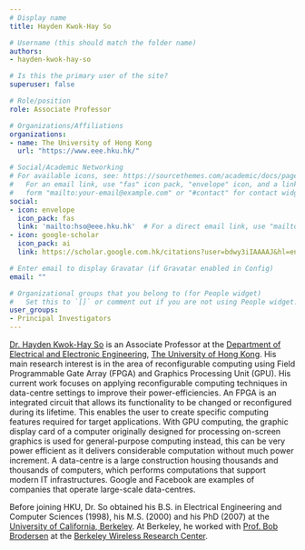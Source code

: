 ```yaml
---
# Display name
title: Hayden Kwok-Hay So

# Username (this should match the folder name)
authors:
- hayden-kwok-hay-so

# Is this the primary user of the site?
superuser: false

# Role/position
role: Associate Professor

# Organizations/Affiliations
organizations:
- name: The University of Hong Kong
  url: "https://www.eee.hku.hk/"

# Social/Academic Networking
# For available icons, see: https://sourcethemes.com/academic/docs/page-builder/#icons
#   For an email link, use "fas" icon pack, "envelope" icon, and a link in the
#   form "mailto:your-email@example.com" or "#contact" for contact widget.
social:
- icon: envelope
  icon_pack: fas
  link: 'mailto:hso@eee.hku.hk'  # For a direct email link, use "mailto:test@example.org".
- icon: google-scholar
  icon_pack: ai
  link: https://scholar.google.com.hk/citations?user=bdwy3iIAAAAJ&hl=en

# Enter email to display Gravatar (if Gravatar enabled in Config)
email: ""

# Organizational groups that you belong to (for People widget)
#   Set this to `[]` or comment out if you are not using People widget.
user_groups:
- Principal Investigators
---
```


[Dr. Hayden Kwok-Hay So](https://www.eee.hku.hk/~hso/) is an Associate Professor at the [Department of Electrical and Electronic Engineering](https://www.eee.hku.hk), [The University of Hong Kong](https://www.hku.hk). His main research interest is in the area of reconfigurable computing using Field Programmable Gate Array (FPGA) and Graphics Processing Unit (GPU). His current work focuses on applying reconfigurable computing techniques in data-centre settings to improve their power-efficiencies. An FPGA is an integrated circuit that allows its functionality to be changed or reconfigured during its lifetime. This enables the user to create specific computing features required for target applications. With GPU computing, the graphic display card of a computer originally designed for processing on-screen graphics is used for general-purpose computing instead, this can be very power efficient as it delivers considerable computation without much power increment. A data-centre is a large construction housing thousands and thousands of computers, which performs computations that support modern IT infrastructures. Google and Facebook are examples of companies that operate large-scale data-centres.

Before joining HKU, Dr. So obtained his B.S. in Electrical Engineering and Computer Sciences (1998), his M.S. (2000) and his PhD (2007) at the [University of California, Berkeley](https://eecs.berkeley.edu). At Berkeley, he worked with [Prof. Bob Brodersen](https://www2.eecs.berkeley.edu/Faculty/Homepages/brodersen.html) at the [Berkeley Wireless Research Center](https://bwrc.eecs.berkeley.edu).
